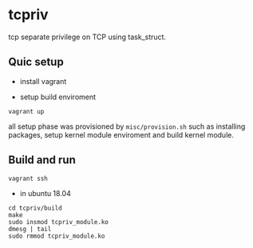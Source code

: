 # tcpriv
tcp separate privilege on TCP using task_struct.

## Quic setup

- install vagrant

- setup build enviroment

```
vagrant up
```

all setup phase was provisioned by `misc/provision.sh` such as installing packages, setup kernel module enviroment and build kernel module.

## Build and run

```
vagrant ssh
```

- in ubuntu 18.04

```
cd tcpriv/build
make
sudo insmod tcpriv_module.ko
dmesg | tail
sudo rmmod tcpriv_module.ko
```
